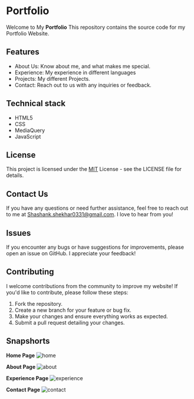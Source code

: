 # Portfolio

Welcome to My **Portfolio** This repository contains the source code for my Portfolio Website.

## Features

- About Us: Know about me, and what makes me special.
- Experience: My experience in different languages
- Projects: My different Projects.
- Contact: Reach out to us with any inquiries or feedback.


## Technical stack

* HTML5 
* CSS 
* MediaQuery
* JavaScript


## License

This project is licensed under the [MIT](https://choosealicense.com/licenses/mit/) License - see the LICENSE file for details.

## Contact Us

If you have any questions or need further assistance, feel free to reach out to me at Shashank.shekhar0331@gmail.com. I love to hear from you!

## Issues

If you encounter any bugs or have suggestions for improvements, please open an issue on GitHub. I appreciate your feedback!
## Contributing

I welcome contributions from the community to improve my website! If you'd like to contribute, please follow these steps:

1. Fork the repository.
2. Create a new branch for your feature or bug fix.
3. Make your changes and ensure everything works as expected.
4. Submit a pull request detailing your changes.
## Snapshorts

**Home Page**
![home]([https://github.com/ShashankShekhar31/Coffee-Shop/assets/146058023/e7b96414-f868-4c84-b3b0-20309ccd8cfd](https://github.com/ShashankShekhar31/Portfolio_Shashank/blob/main/snaps/snap-1.jpg))

**About Page**
![about]([https://github.com/ShashankShekhar31/Coffee-Shop/assets/146058023/9621d3d6-169c-430f-b5ca-ba3cadbd97ec](https://github.com/ShashankShekhar31/Portfolio_Shashank/blob/main/snaps/snap-1.jpg))

**Experience Page**
![experience]([https://github.com/ShashankShekhar31/Coffee-Shop/assets/146058023/b40e2322-d557-40e2-bf65-30a403f26f9f](https://github.com/ShashankShekhar31/Portfolio_Shashank/blob/main/snaps/snap-3.jpg))

**Contact Page**
![contact]([https://github.com/ShashankShekhar31/Coffee-Shop/assets/146058023/6348ad7d-00a8-442e-912c-213669d37a34](https://github.com/ShashankShekhar31/Portfolio_Shashank/blob/main/snaps/snap-5.jpg))
